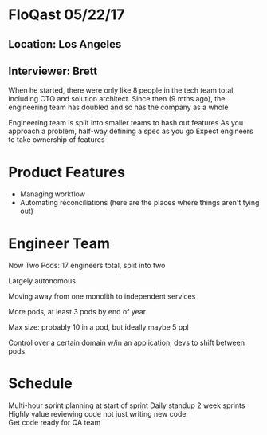 # FloQast 05/22/17

## Location: Los Angeles

## Interviewer: Brett

When he started, there were only like 8 people in the tech team total, including CTO and solution architect. Since then (9 mths ago),
the engineering team has doubled and so has the company as a whole

Engineering team is split into smaller teams to hash out features
As you approach a problem, half-way defining a spec as you go
Expect engineers to take ownership of features

# Product Features

- Managing workflow
- Automating reconciliations (here are the places where things aren't
tying out)

# Engineer Team

Now Two Pods: 17 engineers total, split into two

Largely autonomous

Moving away from one monolith to independent services

More pods, at least 3 pods by end of year

Max size: probably 10 in a pod, but ideally maybe 5 ppl

Control over a certain domain w/in an application, devs to shift
between pods

# Schedule
Multi-hour sprint planning at start of sprint
Daily standup
2 week sprints
Highly value reviewing code not just writing new code  
Get code ready for QA team
